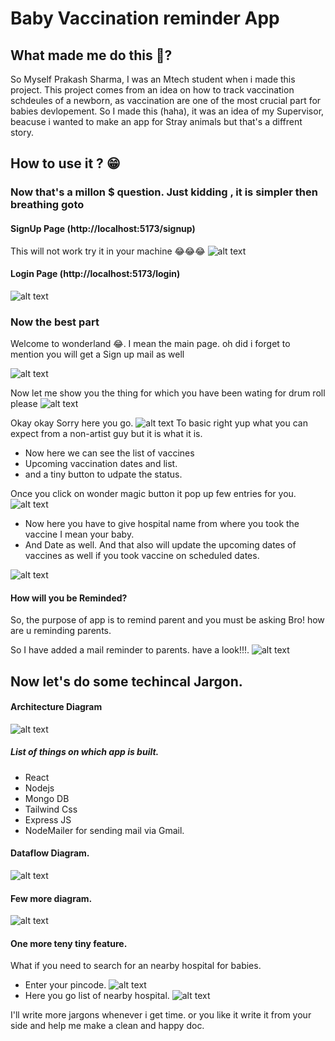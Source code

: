 # Baby Vaccination reminder App

## What made me do this 🤔?
So Myself Prakash Sharma, I was an Mtech student when i made this project. This project comes from an idea on how to track vaccination schdeules of a newborn, as vaccination are one of the most crucial part for babies devlopement. So I made this (haha), it was an idea of my Supervisor, beacuse i wanted to make an app for Stray animals but that's a diffrent story.

## How to use it ? 😁
### Now that's a millon $ question. Just kidding , it is simpler then breathing goto 
#### SignUp Page (http://localhost:5173/signup) 
This will not work try it in your machine 😂😂😂
![alt text](./PictureForReadme/image.png)

#### Login Page (http://localhost:5173/login)
![alt text](./PictureForReadme/image-1.png)

### Now the best part
Welcome to wonderland 😂. I mean the main page. oh did i forget to mention you will get a Sign up mail as well

![alt text](./PictureForReadme/image-2.png)

Now let me show you the thing for which you have been wating for drum roll please ![alt text](./PictureForReadme/image-4.png)

Okay okay Sorry here you go.
![alt text](./PictureForReadme/image-5.png)
To basic right yup what you can expect from a non-artist guy but it is what it is.

* Now here we can see the list of vaccines
* Upcoming vaccination dates and list.
* and a tiny button to udpate the status.

Once you click on wonder magic button it pop up few entries for you.
![alt text](./PictureForReadme/image-6.png)

* Now here you have to give hospital name from where you took the vaccine I mean your baby.
* And Date as well. And that also will update the upcoming dates of vaccines as well if you took vaccine on scheduled dates.

![alt text](./PictureForReadme/image-7.png)

#### How will you be Reminded?
So, the purpose of app is to remind parent and you must be asking Bro! how are u reminding parents.

So I have added a mail reminder to parents.
have a look!!!.
![alt text](./PictureForReadme/image-8.png)


## Now let's do some techincal Jargon.
#### Architecture Diagram
![alt text](./PictureForReadme/image-10.png)
##### List of things on which app is built.
* React
* Nodejs
* Mongo DB
* Tailwind Css
* Express JS
* NodeMailer for sending mail via Gmail.

#### Dataflow Diagram.
![alt text](./PictureForReadme/image-9.png)
#### Few more diagram.
![alt text](./PictureForReadme/image-12.png)
#### One more teny tiny feature.
What if you need to search for an nearby hospital for babies. 
* Enter your pincode.
![alt text](./PictureForReadme/image-13.png)
* Here you go list of nearby hospital.
![alt text](./PictureForReadme/image-14.png)


I'll write more jargons whenever i get time. or you like it write it from your side and help me make a clean and happy doc.

